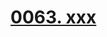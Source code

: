 # [0063. xxx](https://github.com/Tdahuyou/chrome/tree/main/0063.%20xxx)

<!-- region:toc -->

<!-- endregion:toc -->


